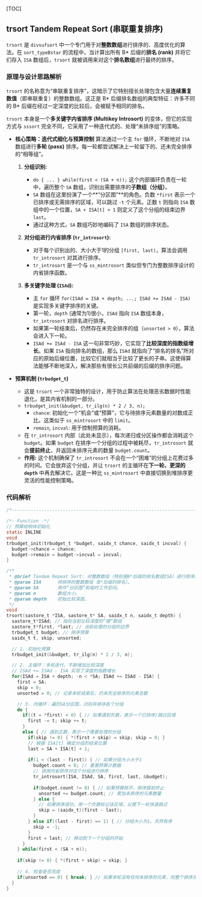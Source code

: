 [TOC]

## trsort **Tandem Repeat Sort (串联重复排序)**

`trsort` 是 `divsufsort` 中一个专门用于对**整数数组**进行排序的、高度优化的算法。在 `sort_typeBstar` 的流程中，当计算出所有 B\* 后缀的**排名 (rank)** 并将它们存入 `ISA` 数组后，`trsort` 就被调用来对这个**排名数组**进行最终的排序。

### **原理与设计思路解析**

`trsort` 的名称意为“串联重复排序”，这暗示了它特别擅长处理包含大量**连续重复数值**（即串联重复）的整数数组。这正是 B\* 后缀排名数组的典型特征：许多不同的 B\* 后缀在经过一定深度的比较后，会被赋予相同的排名。

`trsort` 本身是一个**多关键字内省排序 (Multikey Introsort)** 的变体，但它的实现方式与 `sssort` 完全不同，它采用了一种迭代式的、处理“未排序组”的策略。

*   **核心策略：迭代式细化与预算控制**
    算法通过一个主 `for` 循环，不断地对 `ISA` 数组进行**多轮 (pass)** 排序。每一轮都尝试解决上一轮留下的、还未完全排序的“相等组”。

    1.  **分组识别:**
        *   `do { ... } while(first < (SA + n));` 这个内部循环负责在一轮中，遍历整个 `SA` 数组，识别出需要排序的**子数组（分组）**。
        *   `SA` 数组在这里扮演了一个**“分区图”**的角色。负数 `*first` 表示一个已排序或无需排序的区域，可以跳过 `-t` 个元素。正数 `t` 则指向 `ISA` 数组中的一个位置，`SA + ISA[t] + 1` 则定义了这个分组的结束边界 `last`。
        *   通过这种方式，`SA` 数组巧妙地编码了 `ISA` 数组的排序状态。

    2.  **对分组进行内省排序 (`tr_introsort`):**
        *   对于每个识别出的、大小大于1的分组 `[first, last)`，算法会调用 `tr_introsort` 对其进行排序。
        *   `tr_introsort` 是一个与 `ss_mintrosort` 类似但专门为整数排序设计的内省排序函数。

    3.  **多关键字处理 (`ISAd`):**
        *   主 `for` 循环 `for(ISAd = ISA + depth; ...; ISAd += ISAd - ISA)` 是实现多关键字排序的关键。
        *   第一轮，`depth` (通常为1)很小，`ISAd` 指向 `ISA` 数组本身，`tr_introsort` 对排名进行排序。
        *   如果第一轮结束后，仍然存在未完全排序的组（`unsorted > 0`），算法会进入下一轮。
        *   `ISAd += ISAd - ISA` 这一句非常巧妙，它实现了**比较深度的指数级增长**。如果 `ISA` 指向排名的数组，那么 `ISAd` 就指向了“排名的排名”所对应的原始后缀位置，比较它们就相当于比较了更长的子串。这使得算法能够不断地深入，解决那些有很长公共前缀的后缀的排序问题。

*   **预算机制 (`trbudget_t`)**
    *   这是 `trsort` 一个非常独特的设计，用于防止算法在处理恶劣数据时性能退化，是其内省机制的一部分。
    *   `trbudget_init(&budget, tr_ilg(n) * 2 / 3, n);`
        *   `chance`: 初始化一个“机会”或“预算”，它与待排序元素数量的对数成正比。这类似于 `ss_mintrosort` 中的 `limit`。
        *   `remain`, `incval`: 用于控制预算的消耗。
    *   在 `tr_introsort` 内部（此处未显示），每次递归或分区操作都会消耗这个 `budget`。如果 `budget` 在排序一个分组的过程中被耗尽，`tr_introsort` 就会**提前终止**，并返回未排序元素的数量 `budget.count`。
    *   **作用:** 这个机制确保了 `tr_introsort` 不会在一个“困难”的分组上花费过多的时间。它会放弃这个分组，并让 `trsort` 的主循环在**下一轮、更深的 `depth`** 中再去解决它。这是一种比 `ss_mintrosort` 中直接切换到堆排序更灵活的性能控制策略。

### **代码解析**

```c
/*---------------------------------------------------------------------------*/

/*- Function -*/
// 预算结构体初始化
static INLINE
void
trbudget_init(trbudget_t *budget, saidx_t chance, saidx_t incval) {
  budget->chance = chance;
  budget->remain = budget->incval = incval;
}

/**
 * @brief Tandem Repeat Sort: 对整数数组（特别是B*后缀的排名数组ISA）进行排序。
 * @param ISA      待排序的整数数组（B*后缀的排名）。
 * @param SA       用作“分区图”和临时工作空间。
 * @param n        数组大小。
 * @param depth    初始比较深度。
 */
void
trsort(sastore_t *ISA, sastore_t* SA, saidx_t n, saidx_t depth) {
  sastore_t*ISAd; // 指向当前比较深度的“键”数组
  sastore_t*first, *last; // 当前处理的分组的边界
  trbudget_t budget; // 排序预算
  saidx_t t, skip, unsorted;

  // 1. 初始化预算
  trbudget_init(&budget, tr_ilg(n) * 2 / 3, n);

  // 2. 主循环：多轮迭代，不断增加比较深度
  // ISAd += ISAd - ISA 实现了深度的指数增长
  for(ISAd = ISA + depth; -n < *SA; ISAd += ISAd - ISA) {
    first = SA;
    skip = 0;
    unsorted = 0; // 记录本轮结束后，仍未完全排序的元素总数

    // 3. 内循环：遍历SA分区图，识别并排序各个分组
    do {
      if((t = *first) < 0) { // 如果遇到负数，表示一个已排序/跳过区域
        first -= t; skip += t; 
      }
      else { // 遇到正数，表示一个需要处理的分组
        if(skip != 0) { *(first + skip) = skip; skip = 0; }
        // 根据 ISA[t] 确定分组的结束位置
        last = SA + ISA[t] + 1;
        
        if(1 < (last - first)) { // 如果分组大小大于1
          budget.count = 0; // 重置预算计数器
          // 调用内省排序对这个分组进行排序
          tr_introsort(ISA, ISAd, SA, first, last, &budget);
          
          if(budget.count != 0) { // 如果预算耗尽，排序提前终止
            unsorted += budget.count; // 累加未排序的元素数量
          } else { 
            // 如果排序成功，用一个负数标记该区域，以便下一轮快速跳过
            skip = (saidx_t)(first - last); 
          }
        } else if((last - first) == 1) { // 分组大小为1，天然有序
          skip = -1;
        }
        first = last; // 移动到下一个分组的开始
      }
    } while(first < (SA + n));
    
    if(skip != 0) { *(first + skip) = skip; }
    
    // 4. 检查是否完成
    if(unsorted == 0) { break; } // 如果本轮没有任何未排序的元素，则整个排序完成
  }
}
``````
